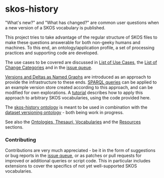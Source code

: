 skos-history
============

"What's new?" and "What has changed?" are common user questions when a new version of a SKOS vocabulary is published.

This project tries to take advantage of the regular structure of SKOS files to make these questions answerable for both non-geeky humans and machines. To this end, an ontology/application profile, a set of processing practices and supporting code are developed.

The use cases to be covered are discussed in [List of Use Cases](https://github.com/jneubert/skos-history/wiki/List-of-Use-Cases), the [List of Change Categories](https://github.com/jneubert/skos-history/wiki/List-of-Change-Categories) and in the [issue queue](https://github.com/jneubert/skos-history/issues?state=open).

[Versions and Deltas as Named Graphs](https://github.com/jneubert/skos-history/wiki/Versions-and-Deltas-as-Named-Graphs) are introduced as an approach to provide the infrastructure to these ends. [SPARQL queries](https://github.com/jneubert/skos-history/tree/master/sparql) can be applied to an example version store created according to this approach, and can be modified for own explorations. A [tutorial](https://github.com/jneubert/skos-history/wiki/Tutorial) describes how to apply this approach to arbitrary SKOS vocabularies, using the code provided here. 

The [skos-history ontology](http://purl.org/skos-history/) is meant to be used in combination with the [dataset versioning ontology](http://www.essepuntato.it/lode/owlapi/https://raw.githubusercontent.com/JohanDS/Dataset-versioning--for-KOS-data-sets-/master/DataSetVersioning.owl) - both being work in progress.

See also the [Ontologies, Thesauri, Vocabularies](https://github.com/jneubert/skos-history/wiki/Ontologies-Thesauri-Vocabularies) and the [Resources](https://github.com/jneubert/skos-history/wiki/Resources) sections.


### Contributing

Contributions are very much appreciated - be it in the form of suggestions or bug reports in the [issue queue](https://github.com/jneubert/skos-history/issues), or as patches or pull requests for improved or additional queries or script code. This in particular includes extensions to cover the specifics of not yet well-supported SKOS vocabularies.

